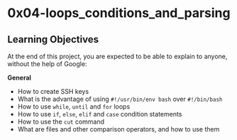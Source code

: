 # 0x04-loops_conditions_and_parsing

## Learning Objectives

At the end of this project, you are expected to be able to explain to anyone, without the help of Google:

**General**

- How to create SSH keys
- What is the advantage of using `#!/usr/bin/env bash` over `#!/bin/bash`
- How to use `while`, `until` and `for` loops
- How to use `if`, `else`, `elif` and `case` condition statements
- How to use the `cut` command
- What are files and other comparison operators, and how to use them
